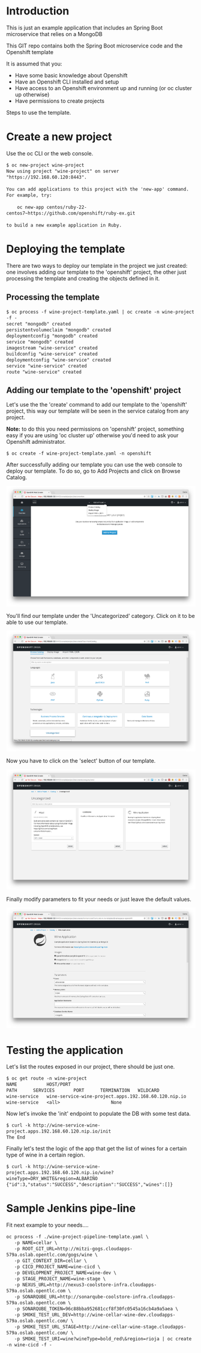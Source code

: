 # Introduction

This is just an example application that includes an Spring Boot microservice that relies on a MongoDB

This GIT repo contains both the Spring Boot microservice code and the Openshift template

It is assumed that you:
* Have some basic knowledge about Openshift
* Have an Openshift CLI installed and setup
* Have access to an Openshift environment up and running (or oc cluster up otherwise)
* Have permissions to create projects

Steps to use the template.

# Create a new project
Use the oc CLI or the web console.

```
$ oc new-project wine-project
Now using project "wine-project" on server "https://192.168.60.120:8443".

You can add applications to this project with the 'new-app' command. For example, try:

    oc new-app centos/ruby-22-centos7~https://github.com/openshift/ruby-ex.git

to build a new example application in Ruby.
```

# Deploying the template

There are two ways to deploy our template in the project we just created: one involves adding our template to the 'openshift' project, the other just processing the template and creating the objects defined in it.

## Processing the template

```
$ oc process -f wine-project-template.yaml | oc create -n wine-project -f -
secret "mongodb" created
persistentvolumeclaim "mongodb" created
deploymentconfig "mongodb" created
service "mongodb" created
imagestream "wine-service" created
buildconfig "wine-service" created
deploymentconfig "wine-service" created
service "wine-service" created
route "wine-service" created
```

## Adding our template to the 'openshift' project

Let's use the the 'create' command to add our template to the 'openshift' project, this way our template will be seen in the service catalog from any project.

**Note:** to do this you need permissions on 'openshift' project, something easy if you are using 'oc cluster up' otherwise you'd need to ask your Openshift administrator.

```
$ oc create -f wine-project-template.yaml -n openshift 
```

After successfully adding our template you can use the web console to deploy our template. To do so, go to Add Projects and click on Browse Catalog.

![Browse Catalog](./images/image-1.png)

You'll find our template under the 'Uncategorized' category. Click on it to be able to use our template.

![Catalog](./images/image-2.png)

Now you have to click on the 'select' button of our template.

![Select Wine Application](./images/image-3.png)

Finally modify parameters to fit your needs or just leave the default values.

![Wine Application parameters](./images/image-4.png)

# Testing the application
Let's list the routes exposed in our project, there should be just one.

```
$ oc get route -n wine-project
NAME           HOST/PORT                                              PATH      SERVICES       PORT      TERMINATION   WILDCARD
wine-service   wine-service-wine-project.apps.192.168.60.120.nip.io             wine-service   <all>                   None
```
Now let's invoke the 'init' endpoint to populate the DB with some test data.

```
$ curl -k http://wine-service-wine-project.apps.192.168.60.120.nip.io/init
The End
```
Finally let's test the logic of the app that get the list of wines for a certain type of wine in a certain region.

```
$ curl -k http://wine-service-wine-project.apps.192.168.60.120.nip.io/wine?wineType=DRY_WHITE&region=ALBARIÑO
{"id":3,"status":"SUCCESS","description":"SUCCESS","wines":[]}
```

# Sample Jenkins pipe-line

Fit next example to your needs....
```
oc process -f ./wine-project-pipeline-template.yaml \
   -p NAME=cellar \
   -p ROOT_GIT_URL=http://mitzi-gogs.cloudapps-579a.oslab.opentlc.com/gogs/wine \
   -p GIT_CONTEXT_DIR=cellar \
   -p CICD_PROJECT_NAME=wine-cicd \
   -p DEVELOPMENT_PROJECT_NAME=wine-dev \
   -p STAGE_PROJECT_NAME=wine-stage \
   -p NEXUS_URL=http://nexus3-coolstore-infra.cloudapps-579a.oslab.opentlc.com \
   -p SONARQUBE_URL=http://sonarqube-coolstore-infra.cloudapps-579a.oslab.opentlc.com \
   -p SONARQUBE_TOKEN=96c88bba952681ccf8f30fc0545a16cb4a9a5aea \
   -p SMOKE_TEST_URL_DEV=http://wine-cellar-wine-dev.cloudapps-579a.oslab.opentlc.com/ \
   -p SMOKE_TEST_URL_STAGE=http://wine-cellar-wine-stage.cloudapps-579a.oslab.opentlc.com/ \
   -p SMOKE_TEST_URI=wine?wineType=bold_red\&region=rioja | oc create -n wine-cicd -f -
```









